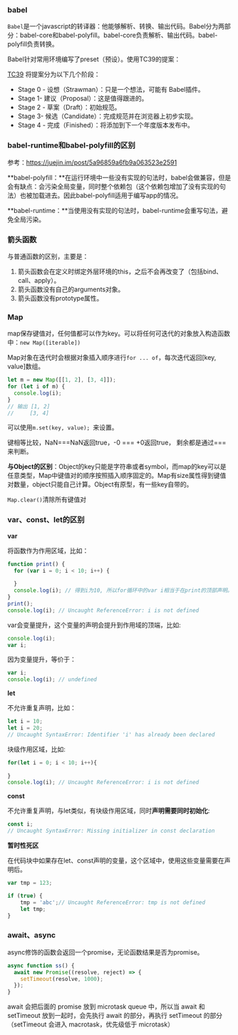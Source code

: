 ### babel

`Babel`是一个javascript的转译器：他能够解析、转换、输出代码。Babel分为两部分：babel-core和babel-polyfill。babel-core负责解析、输出代码。babel-polyfill负责转换。

Babel针对常用环境编写了preset（预设）。使用TC39的提案：

[TC39](https://github.com/tc39) 将提案分为以下几个阶段：

- Stage 0 - 设想（Strawman）：只是一个想法，可能有 Babel插件。
- Stage 1- 建议（Proposal）：这是值得跟进的。
- Stage 2 - 草案（Draft）：初始规范。
- Stage 3- 候选（Candidate）：完成规范并在浏览器上初步实现。
- Stage 4 - 完成（Finished）：将添加到下一个年度版本发布中。

### babel-runtime和babel-polyfill的区别

参考：https://juejin.im/post/5a96859a6fb9a063523e2591

**babel-polyfill：**在运行环境中一些没有实现的句法时，babel会做兼容，但是会有缺点：会污染全局变量，同时整个依赖包（这个依赖包增加了没有实现的句法）也被加载进去。因此babel-polyfill适用于编写app的情况。

**babel-runtime：**当使用没有实现的句法时，babel-runtime会重写句法，避免全局污染。

### 箭头函数

与普通函数的区别，主要是：

1. 箭头函数会在定义时绑定外层环境的this，之后不会再改变了（包括bind、call、apply）。
2. 箭头函数没有自己的arguments对象。
3. 箭头函数没有prototype属性。


### Map

map保存键值对，任何值都可以作为key。可以将任何可迭代的对象放入构造函数中：`new Map([iterable])`

Map对象在迭代时会根据对象插入顺序进行`for ... of`，每次迭代返回[key, value]数组。

```javascript
let m = new Map([[1, 2], [3, 4]]);
for (let i of m) {
  console.log(i);
}
// 输出 [1, 2]
//     [3, 4]
```

可以使用`m.set(key, value); `来设置。

键相等比较，NaN===NaN返回true，-0 === +0返回true， 剩余都是通过===来判断。

**与Object的区别**：Object的key只能是字符串或者symbol，而map的key可以是任意类型，Map中键值对的顺序按照插入顺序固定的。Map有size属性得到键值对数量，object只能自己计算。Object有原型，有一些key自带的。

`Map.clear()`清除所有键值对

### var、const、let的区别

**var**

将函数作为作用区域，比如：

```javascript
function print() {
  for (var i = 0; i < 10; i++) {
    
  }
  console.log(i); // 得到i为10, 所以for循环中的var i相当于在print的顶部声明。
}
print();
console.log(i); // Uncaught ReferenceError: i is not defined
```

var会变量提升，这个变量的声明会提升到作用域的顶端，比如:

```javascript
console.log(i);
var i;
```

因为变量提升，等价于：

```javascript
var i;
console.log(i); // undefined
```

**let**

不允许重复声明，比如：

```javascript
let i = 10;
let i = 20;
// Uncaught SyntaxError: Identifier 'i' has already been declared
```

块级作用区域，比如:

```javascript
for(let i = 0; i < 10; i++){ 
	
}
console.log(i); // Uncaught ReferenceError: i is not defined
```

**const**

不允许重复声明，与let类似，有块级作用区域，同时**声明需要同时初始化**:

```javascript
const i;
// Uncaught SyntaxError: Missing initializer in const declaration
```

**暂时性死区**

在代码块中如果存在let、const声明的变量，这个区域中，使用这些变量需要在声明后。

```javascript
var tmp = 123;

if (true) {
	tmp = 'abc';// Uncaught ReferenceError: tmp is not defined
	let tmp;
}
```

### await、async

async修饰的函数会返回一个promise，无论函数结果是否为promise。

```javascript
async function ss() {
  await new Promise((resolve, reject) => {
    setTimeout(resolve, 1000);
  });
}
```

await 会把后面的 promise 放到 microtask queue 中，所以当 await 和 setTimeout 放到一起时，会先执行 await 的部分，再执行 setTimeout 的部分（setTimeout 会进入 macrotask，优先级低于 microtask）